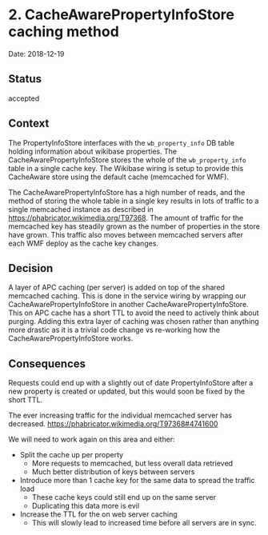 # 2. CacheAwarePropertyInfoStore caching method

Date: 2018-12-19

## Status

accepted

## Context

The PropertyInfoStore interfaces with the `wb_property_info` DB table holding information about wikibase properties.
The CacheAwarePropertyInfoStore stores the whole of the `wb_property_info` table in a single cache key.
The Wikibase wiring is setup to provide this CacheAware store using the default cache (memcached for WMF).

The CacheAwarePropertyInfoStore has a high number of reads, and the method of storing the whole table in a single key
results in lots of traffic to a single memcached instance as described in https://phabricator.wikimedia.org/T97368.
The amount of traffic for the memcached key has steadily grown as the number of properties in the store have grown.
This traffic also moves between memcached servers after each WMF deploy as the cache key changes.

## Decision

A layer of APC caching (per server) is added on top of the shared memcached caching.
This is done in the service wiring by wrapping our CacheAwarePropertyInfoStore in another CacheAwarePropertyInfoStore.
This on APC cache has a short TTL to avoid the need to actively think about purging.
Adding this extra layer of caching was chosen rather than anything more drastic as it is a trivial code change vs re-working how the CacheAwarePropertyInfoStore works.

## Consequences

Requests could end up with a slightly out of date PropertyInfoStore after a new property is created or updated, but
this would soon be fixed by the short TTL.

The ever increasing traffic for the individual memcached server has decreased.
https://phabricator.wikimedia.org/T97368#4741600

We will need to work again on this area and either:
 - Split the cache up per property
   - More requests to memcached, but less overall data retrieved
   - Much better distribution of keys between servers
 - Introduce more than 1 cache key for the same data to spread the traffic load
   - These cache keys could still end up on the same server
   - Duplicating this data more is evil
 - Increase the TTL for the on web server caching
   - This will slowly lead to increased time before all servers are in sync.
